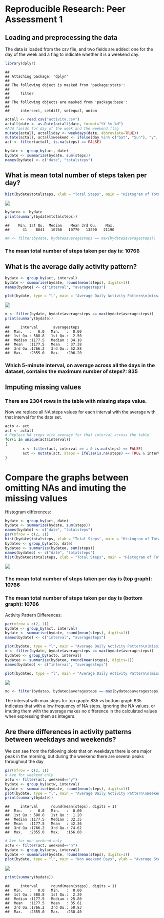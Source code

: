 # Reproducible Research: Peer Assessment 1


## Loading and preprocessing the data
The data is loaded from the csv file, and two fields are added:
one for the day of the week and a flag to indicate whether it
is a weekend day.

```r
library(dplyr)
```

```
## 
## Attaching package: 'dplyr'
## 
## The following object is masked from 'package:stats':
## 
##     filter
## 
## The following objects are masked from 'package:base':
## 
##     intersect, setdiff, setequal, union
```

```r
actall <- read.csv("activity.csv")
actall$date <- as.Date(actall$date, format="%Y-%m-%d")
#Add fields for day of the week and the weekend flag
mutate(actall, actall$day <- weekdays(date, abbreviate=TRUE))
mutate(actall, actall$weekend <- ifelse(day %in% c("Sat", "Sun"), "y", "n"))
act <- filter(actall, is.na(steps) == FALSE)

bydate <- group_by(act, date)
bydate <- summarize(bydate, sum(steps))
names(bydate) <- c("date", "totalsteps")
```



## What is mean total number of steps taken per day?
 


```r
hist(bydate$totalsteps, xlab = "Total Steps", main = "Histogram of Total Steps\n(missing data ignored)", col = "red")
```

![](PA1_Assignment_files/figure-html/Mean-1.png) 

```r
bydateo <- bydate
print(summary(bydate$totalsteps))
```

```
##    Min. 1st Qu.  Median    Mean 3rd Qu.    Max. 
##      41    8841   10760   10770   13290   21190
```

```r
#m <- filter(bydate, bydate$averagesteps == max(bydate$averagesteps))
```

### The mean total number of steps taken per day is: 10766 


## What is the average daily activity pattern?

```r
bydate <- group_by(act, interval)
bydate <- summarise(bydate, round(mean(steps), digits=1))
names(bydate) <- c("interval", "averagesteps")

plot(bydate, type = "l", main = "Average Daily Activity Pattern\n(missing data ignored)", ylab = "Average Steps", col = "blue")
```

![](PA1_Assignment_files/figure-html/daily-1.png) 

```r
m <- filter(bydate, bydate$averagesteps == max(bydate$averagesteps))
print(summary(bydate))
```

```
##     interval       averagesteps   
##  Min.   :   0.0   Min.   :  0.00  
##  1st Qu.: 588.8   1st Qu.:  2.50  
##  Median :1177.5   Median : 34.10  
##  Mean   :1177.5   Mean   : 37.38  
##  3rd Qu.:1766.2   3rd Qu.: 52.88  
##  Max.   :2355.0   Max.   :206.20
```
### Which 5-minute interval, on average across all the days in the dataset, contains the maximum number of steps?: 835


## Imputing missing values
### There are 2304 rows in the table with missing steps value.

Now we replace all NA steps values for each interval with the average with that interval for the 
data set.

```r
acto <- act
act <- actall
# Replace NA steps with average for that interval across the table
for(i in unique(act$interval))
{
        x <- filter(act, interval == i & is.na(steps) == FALSE)
        act <- mutate(act, steps = ifelse(is.na(steps) == TRUE & interval == i, round(mean(x$steps), digits=1), steps))
}
```

# Compare the graphs between omitting NAs and imuting the missing values

Histogram differences:


```r
bydate <- group_by(act, date)
bydate <- summarize(bydate, sum(steps))
names(bydate) <- c("date", "totalsteps")
par(mfrow = c(2, 1))
hist(bydate$totalsteps, xlab = "Total Steps", main = "Histogram of Total Steps\n(missing data immuted)", col = "red")
bydateo <- group_by(acto, date)
bydateo <- summarize(bydateo, sum(steps))
names(bydateo) <- c("date", "totalsteps")
hist(bydateo$totalsteps, xlab = "Total Steps", main = "Histogram of Total Steps\n(missing data ignored)", col = "red")
```

![](PA1_Assignment_files/figure-html/unnamed-chunk-1-1.png) 


### The mean total number of steps taken per day is (top graph): 10766 
### The mean total number of steps taken per day is (bottom graph): 10766 
Activity Pattern Differences:

```r
par(mfrow = c(2, 1))
bydate <- group_by(act, interval)
bydate <- summarise(bydate, round(mean(steps), digits=1))
names(bydate) <- c("interval", "averagesteps")

plot(bydate, type = "l", main = "Average Daily Activity Pattern\n(missing data immuted)", ylab = "Average Steps", col = "blue")
m <- filter(bydate, bydate$averagesteps == max(bydate$averagesteps))
bydateo <- group_by(acto, interval)
bydateo <- summarise(bydateo, round(mean(steps), digits=1))
names(bydateo) <- c("interval", "averagesteps")

plot(bydateo, type = "l", main = "Average Daily Activity Pattern\n(missing data ignored)", ylab = "Average Steps", col = "blue")
```

![](PA1_Assignment_files/figure-html/unnamed-chunk-2-1.png) 

```r
mo <- filter(bydateo, bydateo$averagesteps == max(bydateo$averagesteps))
```


The interval with max steps for top graph: 835 vs bottom graph 835
indicates that with a low frequency of NA steps, ignoring the NA values, or imuting them with the average
makes no difference in the calculated values when expressing them as integers.


## Are there differences in activity patterns between weekdays and weekends?
We can see from the following plots that on weekdays there is one major peak in the morning,
but during the weekend there are several peaks throughout the day

```r
par(mfrow = c(2, 1))
# Ave for weekend only
actw <- filter(act, weekend=="y")
bydate <- group_by(actw, interval)
bydate <- summarise(bydate, round(mean(steps), digits=1))
plot(bydate, type = "l", main = "Average Daily Activity Pattern\nWeekend Days", ylab = "Average Steps", col = "blue")
print(summary(bydate))
```

```
##     interval      round(mean(steps), digits = 1)
##  Min.   :   0.0   Min.   :  0.00                
##  1st Qu.: 588.8   1st Qu.:  1.20                
##  Median :1177.5   Median : 32.35                
##  Mean   :1177.5   Mean   : 42.36                
##  3rd Qu.:1766.2   3rd Qu.: 74.62                
##  Max.   :2355.0   Max.   :166.60
```

```r
# Ave for non weekend only
actw <- filter(act, weekend=="n")
bydate <- group_by(actw, interval)
bydate <- summarise(bydate, round(mean(steps), digits=1))
plot(bydate, type = "l", main = "Non Weekend Days", ylab = "Average Steps", col = "blue")
```

![](PA1_Assignment_files/figure-html/compare-1.png) 

```r
print(summary(bydate))
```

```
##     interval      round(mean(steps), digits = 1)
##  Min.   :   0.0   Min.   :  0.00                
##  1st Qu.: 588.8   1st Qu.:  2.20                
##  Median :1177.5   Median : 25.80                
##  Mean   :1177.5   Mean   : 35.61                
##  3rd Qu.:1766.2   3rd Qu.: 50.83                
##  Max.   :2355.0   Max.   :230.40
```


